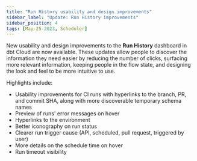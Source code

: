 ```yaml
---
title: "Run History usability and design improvements"
sidebar_label: "Update: Run History improvements"
sidebar_position: 4
tags: [May-25-2023, Scheduler]
---
```


New usability and design improvements to the **Run History** dashboard in dbt Cloud are now available. These updates allow people to discover the information they need easier by reducing the number of clicks, surfacing more relevant information, keeping people in the flow state, and designing the look and feel to be more intuitive to use.   


<Lightbox src="/img/docs/release-notes/run-history-improvements.gif" title="Improvements to Run History in dbt Cloud" />

Highlights include:

- Usability improvements for CI runs with hyperlinks to the branch, PR, and commit SHA, along with more discoverable temporary schema names
- Preview of runs' error messages on hover
- Hyperlinks to the environment
- Better iconography on run status
- Clearer run trigger cause (API, scheduled, pull request, triggered by user)
- More details on the schedule time on hover
- Run timeout visibility